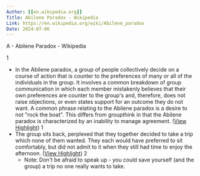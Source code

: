 ```yaml
---
Author: [[en.wikipedia.org]]
Title: Abilene Paradox - Wikipedia
Link: https://en.wikipedia.org/wiki/Abilene_paradox
Date: 2024-07-06
---
```

A - Abilene Paradox - Wikipedia

1
- In the Abilene paradox, a group of people collectively decide on a course of action that is counter to the preferences of many or all of the individuals in the group. It involves a common breakdown of group communication in which each member mistakenly believes that their own preferences are counter to the group's and, therefore, does not raise objections, or even states support for an outcome they do not want. A common phrase relating to the Abilene paradox is a desire to not "rock the boat". This differs from groupthink in that the Abilene paradox is characterized by an inability to manage agreement. ([View Highlight](https://instapaper.com/read/1553277232/21277921))
1
- The group sits back, perplexed that they together decided to take a trip which none of them wanted. They each would have preferred to sit comfortably, but did not admit to it when they still had time to enjoy the afternoon. ([View Highlight](https://instapaper.com/read/1553277232/21277926))
2
    - Note: Don't be afraid to speak up - you could save yourself (and the group) a trip no one really wants to take.

